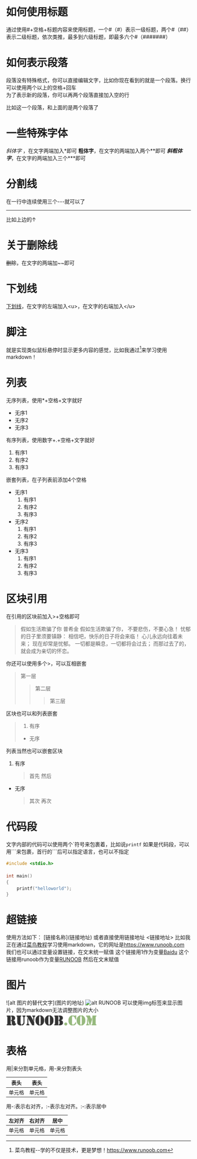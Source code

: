 # 如何使用标题
通过使用#+空格+标题内容来使用标题，一个#（#）表示一级标题，两个#（##）表示二级标题，依次类推，最多到六级标题，即最多六个#（#######）



# 如何表示段落
段落没有特殊格式，你可以直接编辑文字，比如你现在看到的就是一个段落。换行可以使用两个以上的空格+回车  
为了表示新的段落，你可以再两个段落直接加入空的行  

比如这一个段落，和上面的是两个段落了



# 一些特殊字体
*斜体字* ，在文字两端加入\*即可
**粗体字**，在文字的两端加入两个\*\*即可
***斜粗体字***，在文字的两端加入三个\*\*\*即可



# 分割线
在一行中连续使用三个---就可以了

---

比如上边的↑



# 关于删除线
~~删除~~，在文字的两端加\~\~即可



# 下划线
<u>下划线</u>，在文字的左端加入\<u\>，在文字的右端加入\</u\>



# 脚注
就是实现类似鼠标悬停时显示更多内容的感觉，比如我通过[^RUNOOB]来学习使用markdown！
[^RUNOOB]:菜鸟教程--学的不仅是技术，更是梦想！https://www.runoob.com



# 列表
无序列表，使用\*+空格+文字就好
* 无序1
* 无序2
* 无序3

有序列表，使用数字+.+空格+文字就好
1. 有序1
2. 有序2
3. 有序3

嵌套列表，在子列表前添加4个空格
* 无序1
  1. 有序1
  2. 有序2
  3. 有序3
* 无序2
  1. 有序1
  2. 有序2
  3. 有序3
* 无序3
  1. 有序1
  2. 有序2
  3. 有序3



# 区块引用
在引用的区块前加入\>+空格即可
> 假如生活欺骗了你
> 					普希金
> 假如生活欺骗了你，
> 不要悲伤，不要心急！
> 忧郁的日子里须要镇静：
> 相信吧，快乐的日子将会来临！
> 心儿永远向往着未来；
> 现在却常是忧郁。
> 一切都是瞬息，一切都将会过去；
> 而那过去了的，就会成为亲切的怀恋。

你还可以使用多个>，可以互相嵌套
> 第一层
> > 第二层
> >
> > > 第三层

区块也可以和列表嵌套
> 1. 有序
> * 无序

列表当然也可以嵌套区块

1. 有序
   > 首先
   > 然后

* 无序
  > 其次
  > 再次



# 代码段
文字内部的代码可以使用两个\`符号来包裹着，比如说`printf`
如果是代码段，可以用\`\`\`来包裹，首行的\`\`\`后可以指定语言，也可以不指定

```C
#include <stdio.h>

int main()
{
    printf("helloworld");
}
```



# 超链接
使用方法如下：
\[链接名称\]\(链接地址\)
或者直接使用链接地址
\<链接地址\>
比如我正在通过[菜鸟教程](https://www.runoob.com)学习使用markdown，它的网址是<https://www.runoob.com>
我们也可以通过变量设置链接，在文末统一赋值
这个链接用1作为变量[Baidu][1]
这个链接用runoob作为变量[RUNOOB][runoob]
然后在文末赋值

[1]:https://www.baidu.com
[runoob]:https://www.runoob.com



# 图片
\!\[alt 图片的替代文字\]\(图片的地址\)
![alt RUNOOB](http://static.runoob.com/images/runoob-logo.png)
可以使用img标签来显示图片，因为markdown无法调整图片的大小
<img src="MyRecord.assets/runoob-logo.png" width="50%">



# 表格

用\|来分割单元格，用\-来分割表头

|表头|表头|
|---|---|
|单元格|单元格|

用\-:表示右对齐，:\-表示左对齐。:\-:表示居中

|左对齐|右对齐|居中|
|:----|----:|:----:|
|单元格|单元格|单元格|



